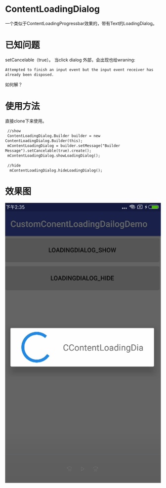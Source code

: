 # ContentLoadingDialog
一个类似于ContentLoadingProgressbar效果的，带有Text的LoadingDialog。

# 已知问题
setCancelable（true）。 当click dialog 外部，会出现也给wraning: 
```
Attempted to finish an input event but the input event receiver has already been disposed.
```

如何解？

# 使用方法
直接clone下来使用。


```
 //show
 ContentLoadingDialog.Builder builder = new ContentLoadingDialog.Builder(this);
 mContentLoadingDialog = builder.setMessage("Builder Message").setCancelable(true).create();
 mContentLoadingDialog.showLoadingDialog();
 
 //hide
  mContentLoadingDialog.hideLoadingDialog();
```

# 效果图
![](https://github.com/iAmeng/ContentLoadingDialog/blob/master/captures/capture.png)
